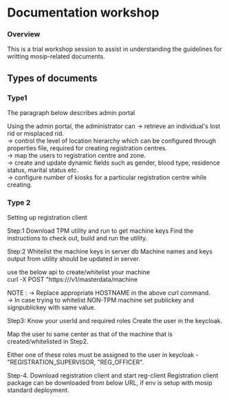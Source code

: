 # Documentation workshop 

### Overview
This is a trial workshop session to assist in understanding the guidelines for writting mosip-related documents.

## Types of documents

### Type1

The paragraph below describes admin portal

Using the admin portal, the administrator can 
-> retrieve an individual's lost rid or misplaced rid.   
-> control the level of location hierarchy which can be configured through properties file, required for creating registration centres.    
-> map the users to registration centre and zone.  
-> create and update dynamic fields such as gender, blood type, residence status, marital status etc.  
-> configure number of kiosks for a particular registration centre while creating.  

### Type 2 

Setting up registration client

Step:1 Download TPM utility and run to get machine keys
Find the instructions to check out, build and run the utility.

Step:2 Whitelist the machine keys in server db
Machine names and keys output from utility should be updated in server.

use the below api to create/whitelist your machine  
curl -X POST "https://<HOSTNAME>/v1/masterdata/machine

NOTE : 
-> Replace appropriate HOSTNAME in the above curl command.    
-> In case trying to whitelist NON-TPM machine set publickey and signpublickey with same value.

Step3: Know your userId and required roles
Create the user in the keycloak.

Map the user to same center as that of the machine that is created/whitelisted in Step2.

Either one of these roles must be assigned to the user in keycloak - "REGISTRATION_SUPERVISOR, "REG_OFFICER".
  
Step-4. Download registration client and start reg-client
Registration client package can be downloaded from below URL, if env is setup with mosip standard deployment.
  
